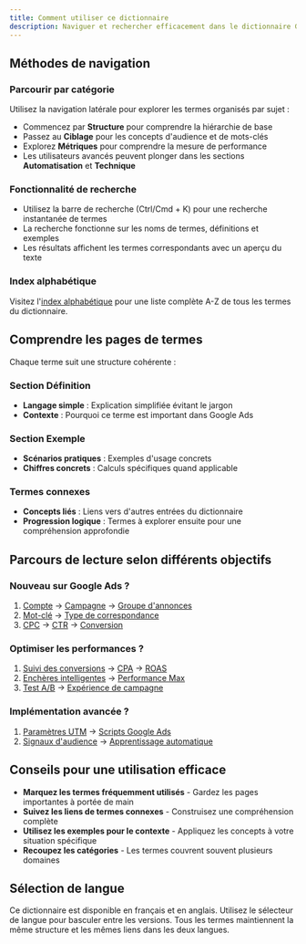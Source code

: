 ```yaml
---
title: Comment utiliser ce dictionnaire
description: Naviguer et rechercher efficacement dans le dictionnaire Google Ads
---
```


## Méthodes de navigation

### Parcourir par catégorie
Utilisez la navigation latérale pour explorer les termes organisés par sujet :
- Commencez par **Structure** pour comprendre la hiérarchie de base
- Passez au **Ciblage** pour les concepts d'audience et de mots-clés
- Explorez **Métriques** pour comprendre la mesure de performance
- Les utilisateurs avancés peuvent plonger dans les sections **Automatisation** et **Technique**

### Fonctionnalité de recherche
- Utilisez la barre de recherche (Ctrl/Cmd + K) pour une recherche instantanée de termes
- La recherche fonctionne sur les noms de termes, définitions et exemples
- Les résultats affichent les termes correspondants avec un aperçu du texte

### Index alphabétique
Visitez l'[index alphabétique](/fr/alphabetical-index) pour une liste complète A-Z de tous les termes du dictionnaire.

## Comprendre les pages de termes

Chaque terme suit une structure cohérente :

### Section Définition
- **Langage simple** : Explication simplifiée évitant le jargon
- **Contexte** : Pourquoi ce terme est important dans Google Ads

### Section Exemple
- **Scénarios pratiques** : Exemples d'usage concrets
- **Chiffres concrets** : Calculs spécifiques quand applicable

### Termes connexes
- **Concepts liés** : Liens vers d'autres entrées du dictionnaire
- **Progression logique** : Termes à explorer ensuite pour une compréhension approfondie

## Parcours de lecture selon différents objectifs

### Nouveau sur Google Ads ?
1. [Compte](/fr/structure/account) → [Campagne](/fr/structure/campaign) → [Groupe d'annonces](/fr/structure/ad-group)
2. [Mot-clé](/fr/targeting/keyword) → [Type de correspondance](/fr/targeting/match-type)
3. [CPC](/fr/metrics/cpc) → [CTR](/fr/metrics/ctr) → [Conversion](/fr/metrics/conversion)

### Optimiser les performances ?
1. [Suivi des conversions](/fr/optimization/conversion-tracking) → [CPA](/fr/metrics/cpa) → [ROAS](/fr/metrics/roas)
2. [Enchères intelligentes](/fr/automation/smart-bidding) → [Performance Max](/fr/automation/performance-max)
3. [Test A/B](/fr/optimization/ab-testing) → [Expérience de campagne](/fr/optimization/campaign-experiment)

### Implémentation avancée ?
1. [Paramètres UTM](/fr/technical/utm-parameters) → [Scripts Google Ads](/fr/technical/google-ads-script)
2. [Signaux d'audience](/fr/automation/audience-signals) → [Apprentissage automatique](/fr/automation/machine-learning)

## Conseils pour une utilisation efficace

- **Marquez les termes fréquemment utilisés** - Gardez les pages importantes à portée de main
- **Suivez les liens de termes connexes** - Construisez une compréhension complète
- **Utilisez les exemples pour le contexte** - Appliquez les concepts à votre situation spécifique
- **Recoupez les catégories** - Les termes couvrent souvent plusieurs domaines

## Sélection de langue

Ce dictionnaire est disponible en français et en anglais. Utilisez le sélecteur de langue pour basculer entre les versions. Tous les termes maintiennent la même structure et les mêmes liens dans les deux langues.